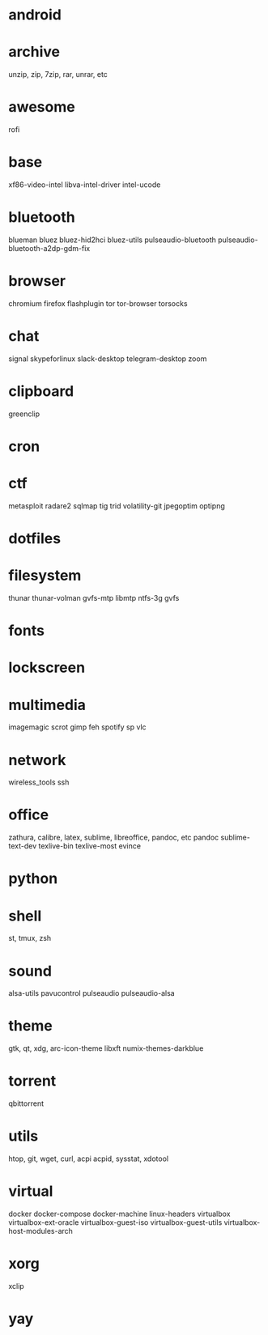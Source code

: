 # android
# archive
unzip, zip, 7zip, rar, unrar, etc
# awesome
rofi
# base
xf86-video-intel libva-intel-driver intel-ucode
# bluetooth
blueman bluez bluez-hid2hci bluez-utils pulseaudio-bluetooth pulseaudio-bluetooth-a2dp-gdm-fix
# browser
chromium firefox flashplugin tor tor-browser torsocks
# chat
signal skypeforlinux slack-desktop telegram-desktop zoom
# clipboard
greenclip
# cron
# ctf
metasploit radare2 sqlmap tig trid volatility-git jpegoptim optipng
# dotfiles
# filesystem
thunar thunar-volman gvfs-mtp libmtp ntfs-3g gvfs
# fonts
# lockscreen
# multimedia
imagemagic scrot gimp feh spotify sp vlc
# network
wireless_tools ssh
# office
zathura, calibre, latex, sublime, libreoffice, pandoc, etc pandoc sublime-text-dev texlive-bin texlive-most evince
# python
# shell
st, tmux, zsh
# sound
alsa-utils pavucontrol pulseaudio pulseaudio-alsa
# theme
gtk, qt, xdg, arc-icon-theme libxft numix-themes-darkblue
# torrent
qbittorrent
# utils
htop, git, wget, curl, acpi acpid, sysstat, xdotool
# virtual
docker docker-compose docker-machine linux-headers virtualbox virtualbox-ext-oracle virtualbox-guest-iso virtualbox-guest-utils virtualbox-host-modules-arch
# xorg
xclip
# yay
